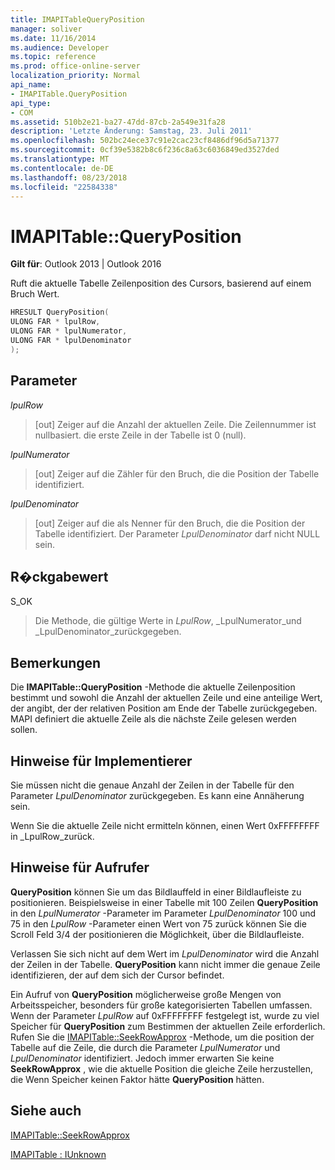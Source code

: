 ```yaml
---
title: IMAPITableQueryPosition
manager: soliver
ms.date: 11/16/2014
ms.audience: Developer
ms.topic: reference
ms.prod: office-online-server
localization_priority: Normal
api_name:
- IMAPITable.QueryPosition
api_type:
- COM
ms.assetid: 510b2e21-ba27-47dd-87cb-2a549e31fa28
description: 'Letzte Änderung: Samstag, 23. Juli 2011'
ms.openlocfilehash: 502bc24ece37c91e2cac23cf8486df96d5a71377
ms.sourcegitcommit: 0cf39e5382b8c6f236c8a63c6036849ed3527ded
ms.translationtype: MT
ms.contentlocale: de-DE
ms.lasthandoff: 08/23/2018
ms.locfileid: "22584338"
---
```

# <a name="imapitablequeryposition"></a>IMAPITable::QueryPosition

  
  
**Gilt für**: Outlook 2013 | Outlook 2016 
  
Ruft die aktuelle Tabelle Zeilenposition des Cursors, basierend auf einem Bruch Wert.
  
```cpp
HRESULT QueryPosition(
ULONG FAR * lpulRow,
ULONG FAR * lpulNumerator,
ULONG FAR * lpulDenominator
);
```

## <a name="parameters"></a>Parameter

 _lpulRow_
  
> [out] Zeiger auf die Anzahl der aktuellen Zeile. Die Zeilennummer ist nullbasiert. die erste Zeile in der Tabelle ist 0 (null). 
    
 _lpulNumerator_
  
> [out] Zeiger auf die Zähler für den Bruch, die die Position der Tabelle identifiziert.
    
 _lpulDenominator_
  
> [out] Zeiger auf die als Nenner für den Bruch, die die Position der Tabelle identifiziert. Der Parameter _LpulDenominator_ darf nicht NULL sein. 
    
## <a name="return-value"></a>R�ckgabewert

S_OK 
  
> Die Methode, die gültige Werte in _LpulRow_, _LpulNumerator_und _LpulDenominator_zurückgegeben.
    
## <a name="remarks"></a>Bemerkungen

Die **IMAPITable::QueryPosition** -Methode die aktuelle Zeilenposition bestimmt und sowohl die Anzahl der aktuellen Zeile und eine anteilige Wert, der angibt, der der relativen Position am Ende der Tabelle zurückgegeben. MAPI definiert die aktuelle Zeile als die nächste Zeile gelesen werden sollen. 
  
## <a name="notes-to-implementers"></a>Hinweise für Implementierer

Sie müssen nicht die genaue Anzahl der Zeilen in der Tabelle für den Parameter _LpulDenominator_ zurückgegeben. Es kann eine Annäherung sein. 
  
Wenn Sie die aktuelle Zeile nicht ermitteln können, einen Wert 0xFFFFFFFF in _LpulRow_zurück.
  
## <a name="notes-to-callers"></a>Hinweise für Aufrufer

**QueryPosition** können Sie um das Bildlauffeld in einer Bildlaufleiste zu positionieren. Beispielsweise in einer Tabelle mit 100 Zeilen **QueryPosition** in den _LpulNumerator_ -Parameter im Parameter _LpulDenominator_ 100 und 75 in den _LpulRow_ -Parameter einen Wert von 75 zurück können Sie die Scroll Feld 3/4 der positionieren die Möglichkeit, über die Bildlaufleiste. 
  
Verlassen Sie sich nicht auf dem Wert im _LpulDenominator_ wird die Anzahl der Zeilen in der Tabelle. **QueryPosition** kann nicht immer die genaue Zeile identifizieren, der auf dem sich der Cursor befindet. 
  
Ein Aufruf von **QueryPosition** möglicherweise große Mengen von Arbeitsspeicher, besonders für große kategorisierten Tabellen umfassen. Wenn der Parameter _LpulRow_ auf 0xFFFFFFFF festgelegt ist, wurde zu viel Speicher für **QueryPosition** zum Bestimmen der aktuellen Zeile erforderlich. Rufen Sie die [IMAPITable::SeekRowApprox](imapitable-seekrowapprox.md) -Methode, um die position der Tabelle auf die Zeile, die durch die Parameter _LpulNumerator_ und _LpulDenominator_ identifiziert. Jedoch immer erwarten Sie keine **SeekRowApprox** , wie die aktuelle Position die gleiche Zeile herzustellen, die Wenn Speicher keinen Faktor hätte **QueryPosition** hätten. 
  
## <a name="see-also"></a>Siehe auch



[IMAPITable::SeekRowApprox](imapitable-seekrowapprox.md)
  
[IMAPITable : IUnknown](imapitableiunknown.md)

